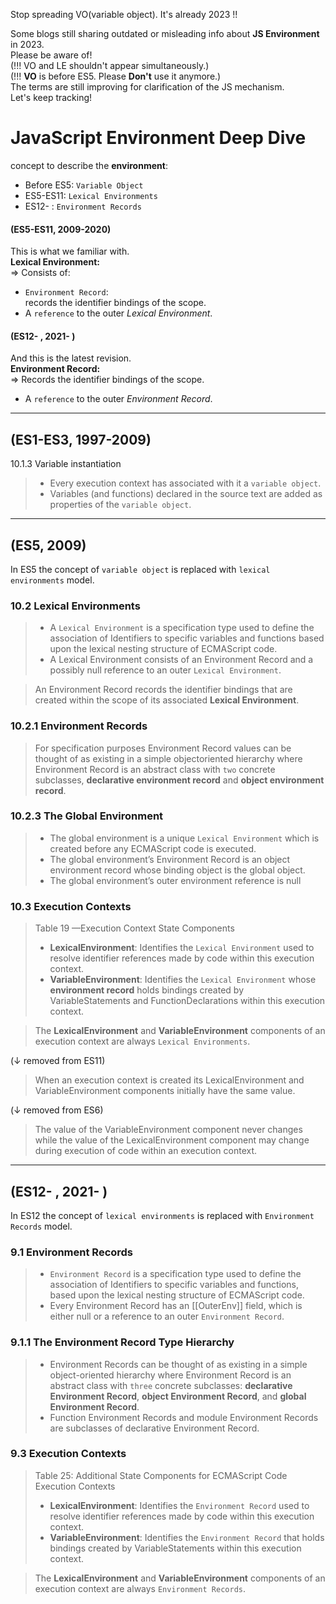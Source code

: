 Stop spreading VO(variable object). It's already 2023 !!  

Some blogs still sharing outdated or misleading info about **JS Environment** in 2023.  
Please be aware of!  
(!!! VO and LE shouldn't appear simultaneously.)  
(!!! **VO** is before ES5. Please **Don't** use it anymore.)  
The terms are still improving for clarification of the JS mechanism.  
Let's keep tracking!  

# JavaScript Environment Deep Dive
concept to describe the **environment**:
- Before ES5: `Variable Object`
- ES5-ES11: `Lexical Environments`
- ES12- : `Environment Records`

#### (ES5-ES11, 2009-2020)
This is what we familiar with.  
**Lexical Environment:**  
=> Consists of:
- `Environment Record`:  
records the identifier bindings of the scope.
- A `reference` to the outer *Lexical Environment*.

#### (ES12- , 2021- )
And this is the latest revision.  
**Environment Record:**  
=> Records the identifier bindings of the scope.  
- A `reference` to the outer *Environment Record*.

---

## (ES1-ES3, 1997-2009)
10.1.3 Variable instantiation
> - Every execution context has associated with it a `variable object`.  
> - Variables (and functions) declared in the source text are added as properties of the `variable object`.


---

## (ES5, 2009)
In ES5 the concept of `variable object` is replaced with `lexical environments` model.  

### 10.2 Lexical Environments  
> - A `Lexical Environment` is a specification type used to define the association of Identifiers to specific variables and functions based upon the lexical nesting structure of ECMAScript code.  
> - A Lexical Environment consists of an Environment Record and a possibly null reference to an outer `Lexical Environment`.  

> An Environment Record records the identifier bindings that are created within the scope of its associated **Lexical Environment**.

### 10.2.1 Environment Records
> For specification purposes Environment Record values can be thought of as existing in a simple objectoriented hierarchy where Environment Record is an abstract class with `two` concrete subclasses, **declarative environment record** and **object environment record**.

### 10.2.3 The Global Environment
> - The global environment is a unique `Lexical Environment` which is created before any ECMAScript code is executed.  
> - The global environment’s Environment Record is an object environment record whose binding object is the global object.  
> - The global environment’s outer environment reference is null

### 10.3 Execution Contexts
> Table 19 —Execution Context State Components  
> - **LexicalEnvironment**: Identifies the `Lexical Environment` used to resolve identifier references made by code within this execution context.  
> - **VariableEnvironment**: Identifies the `Lexical Environment` whose **environment record** holds bindings created by VariableStatements and FunctionDeclarations within this execution context.

> The **LexicalEnvironment** and **VariableEnvironment** components of an execution context are always `Lexical Environments`.
  
(↓ removed from ES11)  
> When an execution context is created its LexicalEnvironment and VariableEnvironment components initially have the same value.  

(↓ removed from ES6)  
> The value of the VariableEnvironment component never changes while the value of the LexicalEnvironment component may change during execution of code within an execution context.

---

## (ES12- , 2021- )
In ES12 the concept of `lexical environments` is replaced with `Environment Records` model.

### 9.1 Environment Records
> - `Environment Record` is a specification type used to define the association of Identifiers to specific variables and functions, based upon the lexical nesting structure of ECMAScript code.  
> - Every Environment Record has an [[OuterEnv]] field, which is either null or a reference to an outer `Environment Record`.

### 9.1.1 The Environment Record Type Hierarchy
> - Environment Records can be thought of as existing in a simple object-oriented hierarchy where Environment Record is an abstract class with `three` concrete subclasses: **declarative Environment Record**, **object Environment Record**, and **global Environment Record**.  
> - Function Environment Records and module Environment Records are subclasses of declarative Environment Record.

### 9.3 Execution Contexts
> Table 25: Additional State Components for ECMAScript Code Execution Contexts  
> - **LexicalEnvironment**: Identifies the `Environment Record` used to resolve identifier references made by code within this execution context.  
> - **VariableEnvironment**: Identifies the `Environment Record` that holds bindings created by VariableStatements within this execution context.

> The **LexicalEnvironment** and **VariableEnvironment** components of an execution context are always `Environment Records`.
